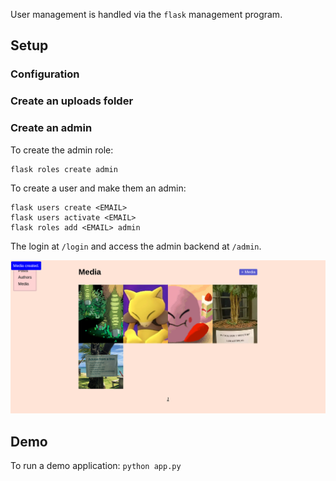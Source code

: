User management is handled via the `flask` management program.

## Setup

### Configuration

### Create an uploads folder

### Create an admin

To create the admin role:

    flask roles create admin

To create a user and make them an admin:

    flask users create <EMAIL>
    flask users activate <EMAIL>
    flask roles add <EMAIL> admin

The login at `/login` and access the admin backend at `/admin`.

![](shot.png)

## Demo

To run a demo application: `python app.py`
